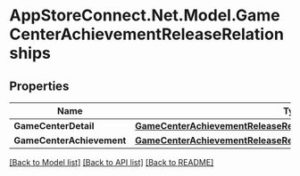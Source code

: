 # AppStoreConnect.Net.Model.GameCenterAchievementReleaseRelationships

## Properties

Name | Type | Description | Notes
------------ | ------------- | ------------- | -------------
**GameCenterDetail** | [**GameCenterAchievementReleaseRelationshipsGameCenterDetail**](GameCenterAchievementReleaseRelationshipsGameCenterDetail.md) |  | [optional] 
**GameCenterAchievement** | [**GameCenterAchievementReleaseRelationshipsGameCenterAchievement**](GameCenterAchievementReleaseRelationshipsGameCenterAchievement.md) |  | [optional] 

[[Back to Model list]](../README.md#documentation-for-models) [[Back to API list]](../README.md#documentation-for-api-endpoints) [[Back to README]](../README.md)

